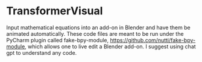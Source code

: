 # TransformerVisual
Input mathematical equations into an add-on in Blender and have them be animated automatically.
These code files are meant to be run under the PyCharm plugin called fake-bpy-module, https://github.com/nutti/fake-bpy-module, which allows one to live edit a Blender add-on.
I suggest using chat gpt to understand any code.
